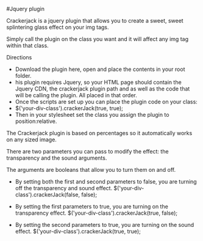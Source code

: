 #Jquery plugin

Crackerjack is a jquery plugin that allows you to create a sweet, sweet splintering glass effect on your img tags.

Simply call the plugin on the class you want and it will affect any img tag within that class.


Directions
* Download the plugin here, open and place the contents in your root folder.
* his plugin requires Jquery, so your HTML page should contain the Jquery CDN, the crackerjack plugin path and as well as the code that will be calling the plugin. All placed in that order.
* Once the scripts are set up you can place the plugin code on your class:
* $('your-div-class').crackerJack(true, true);
* Then in your stylesheet set the class you assign the plugin to position:relative.

The Crackerjack plugin is based on percentages so it automatically works on any sized image.

There are two parameters you can pass to modify the effect: the transparency and the sound arguments.

The arguments are booleans that allow you to turn them on and off.


* By setting both the first and second parameters to false, you are turning off the transparency and sound effect. $('your-div-class').crackerJack(false, false);

* By setting the first parameters to true, you are turning on the transparency effect. $('your-div-class').crackerJack(true, false);

* By setting the second parameters to true, you are turning on the sound effect. $('your-div-class').crackerJack(true, true);
